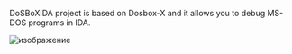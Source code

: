 DoSBoXIDA project is based on Dosbox-X and it allows you to debug MS-DOS programs in IDA.

![изображение](https://user-images.githubusercontent.com/7189309/115787381-ca702300-a3ca-11eb-8d30-6d6cd4c9c582.png)
